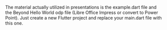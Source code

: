 The material actually utilized in presentations is the example.dart file and the Beyond Hello World odp file 
(Libre Office Impress or convert to Power Point). Just create a new Flutter project and replace your
main.dart file with this one.

